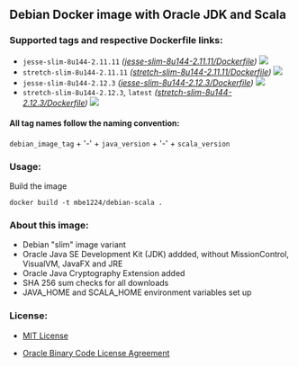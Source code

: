 ## Debian Docker image with Oracle JDK and Scala

### Supported tags and respective Dockerfile links:

* ```jesse-slim-8u144-2.11.11``` _\([jesse-slim-8u144-2.11.11/Dockerfile]\)_
[![](https://images.microbadger.com/badges/image/mbe1224/debian-scala:jesse-slim-8u144-2.11.11.svg)](https://microbadger.com/images/mbe1224/debian-scala:jesse-slim-8u144-2.11.11 "")
* ```stretch-slim-8u144-2.11.11``` _\([stretch-slim-8u144-2.11.11/Dockerfile]\)_
[![](https://images.microbadger.com/badges/image/mbe1224/debian-scala:stretch-slim-8u144-2.11.11.svg)](https://microbadger.com/images/mbe1224/debian-scala:stretch-slim-8u144-2.11.11 "")
* ```jesse-slim-8u144-2.12.3``` _\([jesse-slim-8u144-2.12.3/Dockerfile]\)_
[![](https://images.microbadger.com/badges/image/mbe1224/debian-scala:jesse-slim-8u144-2.12.3.svg)](https://microbadger.com/images/mbe1224/debian-scala:jesse-slim-8u144-2.12.3 "")
* ```stretch-slim-8u144-2.12.3```, ```latest``` _\([stretch-slim-8u144-2.12.3/Dockerfile]\)_ 
[![](https://images.microbadger.com/badges/image/mbe1224/debian-scala:stretch-slim-8u144-2.12.3.svg)](https://microbadger.com/images/mbe1224/debian-scala:stretch-slim-8u144-2.12.3 "")

#### All tag names follow the naming convention:

```debian_image_tag``` + '-' + ```java_version``` + '-' + ```scala_version```

### Usage:

Build the image
```shell
docker build -t mbe1224/debian-scala .
```

### About this image:

- Debian "slim" image variant
- Oracle Java SE Development Kit (JDK) addded, without MissionControl, VisualVM, JavaFX and JRE
- Oracle Java Cryptography Extension added
- SHA 256 sum checks for all downloads
- JAVA\_HOME and SCALA\_HOME environment variables set up

### License:

* [MIT License]
* [Oracle Binary Code License Agreement]

   [jesse-slim-8u144-2.11.11/Dockerfile]: <https://github.com/MihaiBogdanEugen/debian-scala/blob/jesse-slim-8u144-2.11.11/Dockerfile>
   [stretch-slim-8u144-2.11.11/Dockerfile]: <https://github.com/MihaiBogdanEugen/debian-scala/blob/stretch-slim-8u144-2.11.11/Dockerfile>
   [jesse-slim-8u144-2.12.3/Dockerfile]: <https://github.com/MihaiBogdanEugen/debian-scala/blob/jesse-slim-8u144-2.12.3/Dockerfile>
   [stretch-slim-8u144-2.12.3/Dockerfile]: <https://github.com/MihaiBogdanEugen/debian-scala/blob/stretch-slim-8u144-2.12.3/Dockerfile>
   [MIT License]: <https://raw.githubusercontent.com/MihaiBogdanEugen/debian-scala/master/LICENSE>
   [Oracle Binary Code License Agreement]: <https://raw.githubusercontent.com/MihaiBogdanEugen/debian-scala/master/Oracle_Binary_Code_License_Agreement%20for%20the%20Java%20SE%20Platform_Products_and_JavaFX>